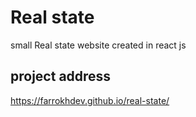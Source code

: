 # Real state
 
small Real state website created in react js

 ## project address
 https://farrokhdev.github.io/real-state/
